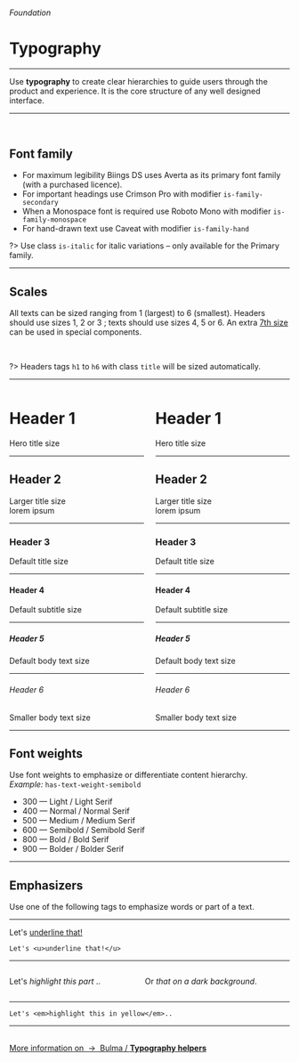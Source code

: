 <h6 class="is-uppercase has-text-grey has-text-weight-medium is-size-6 is-size-7-mobile">Foundation</h6>
<h1 class="title is-family-secondary is-size-2-mobile">Typography</h1>
<hr class="is-visible is-size-3">
<p class="is-size-4 has-text-dark">
    Use <strong>typography</strong> to create clear hierarchies to guide users through the product and experience. It is the core structure of any well designed interface.
</p>
<hr class="is-visible is-size-3"><br>

<h2 class="title"><span class="is-size-smaller">Font family</span></h2>

<ul class="list">
    <li>For maximum legibility Biings DS uses <span class="is-family-primary has-text-weight-medium">Averta</span> as its primary font family (with a purchased licence).</li>
    <li>For important headings use <span class="is-family-secondary is-inline-block pr-2">Crimson Pro</span> with modifier <code>is-family-secondary</code></li>
    <li>When a Monospace font is required use <span class="is-family-monospace">Roboto Mono</span> with modifier <code>is-family-monospace</code></li>
    <li>For hand-drawn text use <span class="is-family-hand is-inline-block pr-3">Caveat</span> with modifier <code>is-family-hand</code></li>
</ul>

?> Use class `is-italic` for italic variations – only available for the Primary family.

<hr class="is-size-1 is-visible">
<h2 class="title"><span class="is-size-smaller">Scales</span></h2>

All texts can be sized ranging from 1 (largest) to 6 (smallest). Headers should use sizes 1, 2 or 3 ; texts should use sizes 4, 5 or 6. An extra <u>7th size</u> can be used in special components.

<br>

?> Headers tags `h1` to `h6` with class `title` will be sized automatically.

<hr>

<div class="box is-well is-larger">
    <div class="columns">
        <div class="column is-6">
            <h1 class="title is-1">Header 1</h1>
            <div class="subtitle">Hero title size</div>
            <hr>
            <h2 class="title is-2">Header 2</h2>
            <div class="subtitle is-5">Larger title size<br>lorem ipsum</div>
            <hr>
            <h3 class="title is-3">Header 3</h3>
            <div class="subtitle is-6">Default title size</div>
            <hr>
            <h4 class="title is-4">Header 4</h4>
            <div class="subtitle is-6">Default subtitle size</div>
            <hr>
            <h5 class="title is-5">Header 5</h5>
            <div class="subtitle is-size-7">Default body text size</div>
            <hr>
            <h6 class="title is-6">Header 6</h6>
            <div class="subtitle is-size-7">Smaller body text size</div>
        </div>
        <div class="column is-6">
            <h1 class="title is-1 is-family-primary">Header 1</h1>
            <div class="subtitle">Hero title size</div>
            <hr>
            <h2 class="title is-2 is-family-primary">Header 2</h2>
            <div class="subtitle is-5">Larger title size<br>lorem ipsum</div>
            <hr>
            <h3 class="title is-3 is-family-primary">Header 3</h3>
            <div class="subtitle is-6">Default title size</div>
            <hr>
            <h4 class="title is-4 is-family-primary">Header 4</h4>
            <div class="subtitle is-6">Default subtitle size</div>
            <hr>
            <h5 class="title is-5 is-family-primary">Header 5</h5>
            <div class="subtitle is-size-7">Default body text size</div>
            <hr>
            <h6 class="title is-6 is-family-primary">Header 6</h6>
            <div class="subtitle is-size-7">Smaller body text size</div>
        </div>
    </div>
    
</div>

<hr class="is-size-1 is-visible">
<h2 class="title"><span class="is-size-smaller">Font weights</span></h2>

Use font weights to emphasize or differentiate content hierarchy.  
<i>Example:</i> `has-text-weight-semibold`

<ul class="list is-size-5">
    <li><span class="has-text-weight-light">300 — Light / <span class="is-family-secondary is-size-5">Light Serif</span></span></li>
    <li><span class="has-text-weight-normal">400 — Normal / <span class="is-family-secondary is-size-5">Normal Serif</span></span></li>
    <li><span class="has-text-weight-medium">500 — Medium / <span class="is-family-secondary is-size-5">Medium Serif</span></span></li>
    <li><span class="has-text-weight-semibold">600 — Semibold / <span class="is-family-secondary is-size-5">Semibold Serif</span></span></li>
    <li><span class="has-text-weight-bold">800 — Bold / <span class="is-family-secondary is-size-5">Bold Serif</span></span></li>
    <li><span class="has-text-weight-bolder">900 — Bolder / <span class="is-family-secondary is-size-5">Bolder Serif</span></span></li>
</ul>

<hr class="is-size-1 is-visible">
<h2 class="title"><span class="is-size-smaller">Emphasizers</span></h2>

Use one of the following tags to emphasize words or part of a text.


<hr class="is-small">

<div class="box is-raised is-medium is-marginless is-size-3 is-radiusless-b">
    <p class="is-family-hand">Let's <u>underline that!</u></p>
</div>

    Let's <u>underline that!</u>
<hr class="is-small">

<div class="columns is-gapless is-marginless is-size-4">
    <div class="column is-6">
        <div class="box is-raised is-large is-radiusless-tr is-radiusless-b">
            <p class="is-family-secondary">Let's<em> highlight this part </em>..</p>
        </div>
    </div>
    <div class="column is-6">
        <div class="box is-large is-raised has-background-black-ter has-text-white is-radiusless-tl is-radiusless-b">
            <p class="is-family-secondary">Or <em>that on a dark background</em>.</p>
        </div>
    </div>
</div>
<hr class="is-marginless is-visible">
    
    Let's <em>highlight this in yellow</em>..
<hr><br>

<a href="http://bulma.io/documentation/modifiers/typography-helpers/" target="blank" class="message is-info is-block">
    More information on &nbsp;→&nbsp; <span class="is-link is-underlined">Bulma / <strong>Typography helpers</strong></span>
</a>
